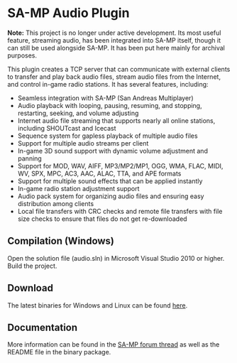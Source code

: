 SA-MP Audio Plugin
==================

**Note:** This project is no longer under active development. Its most useful feature, streaming audio, has been integrated into SA-MP itself, though it can still be used alongside SA-MP. It has been put here mainly for archival purposes.

This plugin creates a TCP server that can communicate with external clients to transfer and play back audio files, stream audio files from the Internet, and control in-game radio stations. It has several features, including:

- Seamless integration with SA-MP (San Andreas Multiplayer)
- Audio playback with looping, pausing, resuming, and stopping, restarting, seeking, and volume adjusting
- Internet audio file streaming that supports nearly all online stations, including SHOUTcast and Icecast
- Sequence system for gapless playback of multiple audio files
- Support for multiple audio streams per client
- In-game 3D sound support with dynamic volume adjustment and panning
- Support for MOD, WAV, AIFF, MP3/MP2/MP1, OGG, WMA, FLAC, MIDI, WV, SPX, MPC, AC3, AAC, ALAC, TTA, and APE formats
- Support for multiple sound effects that can be applied instantly
- In-game radio station adjustment support
- Audio pack system for organizing audio files and ensuring easy distribution among clients
- Local file transfers with CRC checks and remote file transfers with file size checks to ensure that files do not get re-downloaded

Compilation (Windows)
---------------------

Open the solution file (audio.sln) in Microsoft Visual Studio 2010 or higher. Build the project.

Download
--------

The latest binaries for Windows and Linux can be found [here](https://github.com/samp-incognito/samp-audio-server-plugin/releases).

Documentation
-------------

More information can be found in the [SA-MP forum thread](http://forum.sa-mp.com/showthread.php?t=82162) as well as the README file in the binary package.

